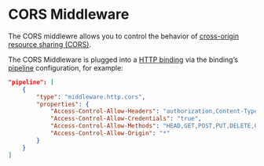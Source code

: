 # CORS Middleware

The CORS middlewre allows you to control the behavior of [cross-origin resource sharing (CORS)](https://en.wikipedia.org/wiki/Cross-origin_resource_sharing).

The CORS Middleware is plugged into a [HTTP binding](../bindings/http-binding.md) via the binding’s [pipeline](../bindings/http-binding.md#pipeline) configuration, for example:
```json
"pipeline": [
    {
        "type": "middleware.http.cors",
        "properties": {
            "Access-Control-Allow-Headers": "authorization,Content-Type",
            "Access-Control-Allow-Credentials": "true",
            "Access-Control-Allow-Methods": "HEAD,GET,POST,PUT,DELETE,OPTIONS",
            "Access-Control-Allow-Origin": "*"
        }
    }
]
```